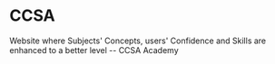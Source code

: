 # CCSA
Website where Subjects' Concepts, users' Confidence and Skills are enhanced to a better level -- CCSA Academy
